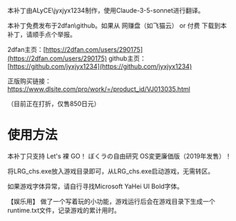 本补丁由ALyCE\jyxjyx1234制作，使用Claude-3-5-sonnet进行翻译。

本补丁免费发布于2dfan\github。如果从 网赚盘（如飞猫云） or 付费 下载到本补丁，请顺手点个举报。

2dfan主页：[https://2dfan.com/users/290175](https://2dfan.com/users/290175)
github主页：[https://github.com/jyxjyx1234](https://github.com/jyxjyx1234)

正版购买链接：https://www.dlsite.com/pro/work/=/product_id/VJ013035.html

（目前正在打折，仅售850日元）

# 使用方法

本补丁只支持 Let's 裸 GO！ ぼくラの自由研究 OS変更廉価版（2019年发售）！

将LRG_chs.exe放入游戏目录即可，从LRG_chs.exe启动游戏，无需转区。

如果游戏字体异常，请自行寻找Microsoft YaHei UI Bold字体。

【娱乐用】 做了一个写着玩的小功能，游戏运行后会在游戏目录下生成一个runtime.txt文件，记录游戏的累计用时。